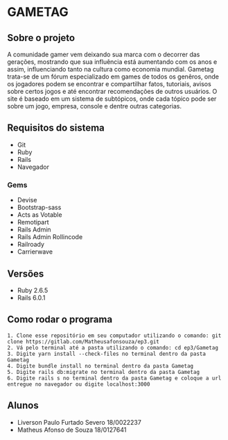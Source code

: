 # GAMETAG

## Sobre o projeto

A comunidade gamer vem deixando sua marca com o decorrer das gerações, mostrando que sua influência está aumentando com os anos e assim, influenciando tanto na cultura como economia mundial. Gametag trata-se de um fórum especializado em games de todos os genêros, onde os jogadores podem se encontrar e compartilhar fatos, tutoriais, avisos sobre certos jogos e até encontrar recomendações de outros usuários. O site é baseado em um sistema de subtópicos, onde cada tópico pode ser sobre um jogo, empresa, console e dentre outras categorias.

## Requisitos do sistema
- Git
- Ruby
- Rails
- Navegador

### Gems

- Devise
- Bootstrap-sass
- Acts as Votable
- Remotipart
- Rails Admin
- Rails Admin Rollincode
- Railroady
- Carrierwave

## Versões

- Ruby 2.6.5
- Rails 6.0.1

## Como rodar o programa

    1. Clone esse repositório em seu computador utilizando o comando: git clone https://gitlab.com/Matheusafonsouza/ep3.git
    2. Vá pelo terminal até a pasta utilizando o comando: cd ep3/Gametag
    3. Digite yarn install --check-files no terminal dentro da pasta Gametag
    4. Digite bundle install no terminal dentro da pasta Gametag
    5. Digite rails db:migrate no terminal dentro da pasta Gametag
    6. Digite rails s no terminal dentro da pasta Gametag e coloque a url entregue no navegador ou digite localhost:3000
     

## Alunos
- Liverson Paulo Furtado Severo 18/0022237
- Matheus Afonso de Souza 18/0127641
